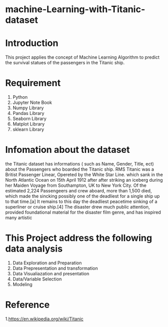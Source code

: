 # machine-Learning-with-Titanic-dataset

# Introduction
This project applies the concept of Machine Learning Algorithm to predict the survival statues of the passengers in the Titanic ship.

# Requirement 

1. Python
2. Jupyter Note Book
3. Numpy Library
4. Pandas Library
5. Seaborn Library
6. Matplot Library
7. sklearn Library


  # Infomation about the dataset
the Titanic dataset has informations ( such as Name, Gender, Title, ect) about the Passengers who boarded the Titanic ship. RMS Titanic was a Britist Passenger Linear, Opereted by the White Star Line. which sank in the North Atlantic Ocean on 15th April 1912 after after striking an iceberg during her Maiden Voyage from Southampton, UK to New York City. Of the estimated 2,224 Passengeers and crew aboard, more than 1,500 died, which made the sincking possibly one of the  deadliest for a single ship up to that time.[a] It remains to this day the deadliest peacetime sinking of a superliner or cruise ship.[4] The disaster drew much public attention, provided foundational material for the disaster film genre, and has inspired many artistic 

# This Project address the following data analysis

1. Data Exploration and Preparation
2. Data Prepresentation and transformation
3. Data Visualiazation and presentation
4. Data/Variable Selection
5. Modeling

# Reference
1.https://en.wikipedia.org/wiki/Titanic
